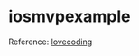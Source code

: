 # iosmvpexample

Reference: [lovecoding](https://medium.com/lovecoding/simple-mvp-architecture-for-ios-app-20fbde0e6ebb)
